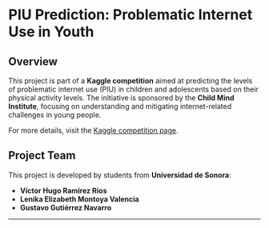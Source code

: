 # PIU Prediction: Problematic Internet Use in Youth

## Overview

This project is part of a **Kaggle competition** aimed at predicting the levels of problematic internet use (PIU) in children and adolescents based on their physical activity levels. The initiative is sponsored by the **Child Mind Institute**, focusing on understanding and mitigating internet-related challenges in young people.

For more details, visit the [Kaggle competition page](https://www.kaggle.com/competitions/child-mind-institute-problematic-internet-use/overview).

## Project Team

This project is developed by students from **Universidad de Sonora**:
- **Víctor Hugo Ramírez Ríos**
- **Lenika Elizabeth Montoya Valencia**
- **Gustavo Gutiérrez Navarro**

---



